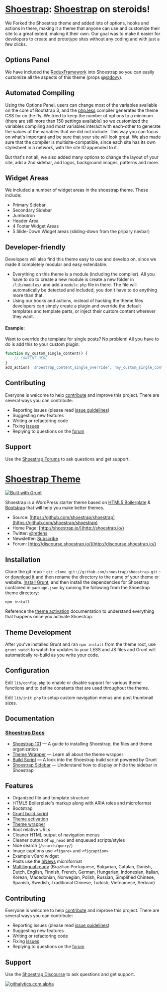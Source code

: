 # [Shoestrap](http://shoestrap.org): [Shoestrap](http://shoestrap.io) on steroids!

We Forked the Shoestrap theme and added lots of options, hooks and actions in there, making it a theme that anyone can use and customize their site to a great extent, making it their own. Our goal was to make it easier for developers to create and prototype sites without any coding and with just a few clicks.

## Options Panel

We have included the [ReduxFramework](http://reduxframework.com) into Shoestrap so you can easily customize all the aspects of this theme (props @[@dovy](https://twitter.com/simplerain)).

## Automated Compiling

Using the Options Panel, users can change most of the variables available on the core of Bootstrap 3, and the [php.less](http://lessphp.gpeasy.com/) compiler generates the theme CSS for on the fly.
We tried to keep the number of options to a minimum (there are still more than 150 settings available) so we customized the variables compiling and most variables interact with each-other to generate the values of the variables that we did not include. This way you can focus on what's important and be sure that your site will look great.
We also made sure that the compiler is multisite-compatible, since each site has its own stylesheet in a network, with the site ID appended to it.

But that's not all, we also added many options to change the layout of your site, add a 2nd sidebar, add logos, background images, patterns and more.

## Widget Areas

We included a number of widget areas in the shoestrap theme. These include:
* Primary Sidebar
* Secondary Sidebar
* Jumbotron
* Header Area
* 4 Footer Widget Areas
* 5 Slide-Down Widget areas (sliding-down from the pripary navbar)

## Developer-friendly

Developers will also find this theme easy to use and develop on, since we made it completely modular and easy extendable. 
* Everything on this theme is a module (including the compiler). All you have to do to create a new module is create a new folder in `/lib/modules/` and add a `module.php` file in there. The file will automatically be detected and included, you don't have to do anything more than that.
* Using our hooks and actions, instead of hacking the theme files developers can simply create a plugin and override the default templates and template parts, or inject their custom content wherever they want.

#### Example:
Want to override the template for single posts? No problem! All you have to do is add this to your custom plugin:

```php
function my_custom_single_content() {
	// CONTENT HERE
}
add_action( 'shoestrap_content_single_override', 'my_custom_single_content' );
```

## Contributing

Everyone is welcome to help [contribute](CONTRIBUTING.md) and improve this project. There are several ways you can contribute:

* Reporting issues (please read [issue guidelines](https://github.com/necolas/issue-guidelines))
* Suggesting new features
* Writing or refactoring code
* Fixing [issues](https://github.com/shoestrap/shoestrap/issues)
* Replying to questions on the [forum](http://shoestrap.org/forums/forum/shoestrap/)

## Support

Use the [Shoestrap Forums](http://shoestrap.org/forums/forum/shoestrap/) to ask questions and get support.


# [Shoestrap Theme](http://shoestrap.io/)

[![Built with Grunt](https://cdn.gruntjs.com/builtwith.png)](http://gruntjs.com/)

Shoestrap is a WordPress starter theme based on [HTML5 Boilerplate](http://html5boilerplate.com/) & [Bootstrap](http://getbootstrap.com/) that will help you make better themes.

* Source: [https://github.com/shoestrap/shoestrap](https://github.com/shoestrap/shoestrap)
* Home Page: [http://shoestrap.io/](http://shoestrap.io/)
* Twitter: [@retlehs](https://twitter.com/retlehs)
* Newsletter: [Subscribe](http://shoestrap.io/subscribe/)
* Forum: [http://discourse.shoestrap.io/](http://discourse.shoestrap.io/)

## Installation

Clone the git repo - `git clone git://github.com/shoestrap/shoestrap.git` - or [download it](https://github.com/shoestrap/shoestrap/zipball/master) and then rename the directory to the name of your theme or website. [Install Grunt](http://gruntjs.com/getting-started), and then install the dependencies for Shoestrap contained in `package.json` by running the following from the Shoestrap theme directory:

```
npm install
```

Reference the [theme activation](http://shoestrap.io/shoestrap-101/#theme-activation) documentation to understand everything that happens once you activate Shoestrap.

## Theme Development

After you've installed Grunt and ran `npm install` from the theme root, use `grunt watch` to watch for updates to your LESS and JS files and Grunt will automatically re-build as you write your code.

## Configuration

Edit `lib/config.php` to enable or disable support for various theme functions and to define constants that are used throughout the theme.

Edit `lib/init.php` to setup custom navigation menus and post thumbnail sizes.

## Documentation

### [Shoestrap Docs](http://shoestrap.io/docs/)

* [Shoestrap 101](http://shoestrap.io/shoestrap-101/) — A guide to installing Shoestrap, the files and theme organization
* [Theme Wrapper](http://shoestrap.io/an-introduction-to-the-shoestrap-theme-wrapper/) — Learn all about the theme wrapper
* [Build Script](http://shoestrap.io/using-grunt-for-wordpress-theme-development/) — A look into the Shoestrap build script powered by Grunt
* [Shoestrap Sidebar](http://shoestrap.io/the-shoestrap-sidebar/) — Understand how to display or hide the sidebar in Shoestrap

## Features

* Organized file and template structure
* HTML5 Boilerplate's markup along with ARIA roles and microformat
* Bootstrap
* [Grunt build script](http://shoestrap.io/using-grunt-for-wordpress-theme-development/)
* [Theme activation](http://shoestrap.io/shoestrap-101/#theme-activation)
* [Theme wrapper](http://shoestrap.io/an-introduction-to-the-shoestrap-theme-wrapper/)
* Root relative URLs
* Cleaner HTML output of navigation menus
* Cleaner output of `wp_head` and enqueued scripts/styles
* Nice search (`/search/query/`)
* Image captions use `<figure>` and `<figcaption>`
* Example vCard widget
* Posts use the [hNews](http://microformats.org/wiki/hnews) microformat
* [Multilingual ready](http://shoestrap.io/wpml/) (Brazilian Portuguese, Bulgarian, Catalan, Danish, Dutch, English, Finnish, French, German, Hungarian, Indonesian, Italian, Korean, Macedonian, Norwegian, Polish, Russian, Simplified Chinese, Spanish, Swedish, Traditional Chinese, Turkish, Vietnamese, Serbian)

## Contributing

Everyone is welcome to help [contribute](CONTRIBUTING.md) and improve this project. There are several ways you can contribute:

* Reporting issues (please read [issue guidelines](https://github.com/necolas/issue-guidelines))
* Suggesting new features
* Writing or refactoring code
* Fixing [issues](https://github.com/shoestrap/shoestrap/issues)
* Replying to questions on the [forum](http://discourse.shoestrap.io/)

## Support

Use the [Shoestrap Discourse](http://discourse.shoestrap.io/) to ask questions and get support.

[![githalytics.com alpha](https://cruel-carlota.pagodabox.com/28b8970195f0fd45e6cbce37fd65c7e2 "githalytics.com")](http://githalytics.com/shoestrap/shoestrap)
